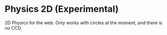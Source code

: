 # Physics 2D (Experimental)

2D Physics for the web. Only works with circles at the moment, and there is no CCD.
